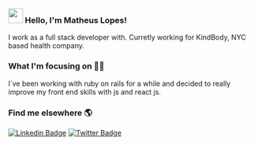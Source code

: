 ### <img src="https://media.giphy.com/media/hvRJCLFzcasrR4ia7z/giphy.gif" width="30px"> Hello, I'm Matheus Lopes!

I work as a full stack developer with. Curretly working for KindBody, NYC based health company.

### What I'm focusing on 👨‍💻

I`ve been working with ruby on rails for a while and decided to really improve my front end skills with js and react js.

### Find me elsewhere 🌎

[![Linkedin Badge](https://img.shields.io/badge/-LinkedIn-blue?style=flat-square&logo=Linkedin&logoColor=white&link=https://www.linkedin.com/in/harshkumarkhatri/)](https://www.linkedin.com/in/matheuslopesz/)  [![Twitter Badge](https://img.shields.io/badge/-Twitter-1ca0f1?style=flat-square&labelColor=1ca0f1&logo=twitter&logoColor=white&link=https://twitter.com/canthumanright)](https://twitter.com/canthumanright)
